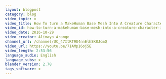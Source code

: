 ```yaml
---
layout: blogpost
category: blog
video_topic: x
video_title: How To turn a MakeHuman Base Mesh Into A Creature Character In Blender 2.78a
video_id: how-to-turn-a-makehuman-base-mesh-into-a-creature-character-in-blender-278a
video_date: 2016-10-29
video_creator: Alimayo Arango
channel_url: /channel/UC_47ItRT9U4nnElhSK8JcmQ
video_url: https://youtu.be/7IAMp16oj5E
video_length: 2:53:56
language_audio: English
language_subs: x
blender_version: 2.78
tags_software: x
---
```

